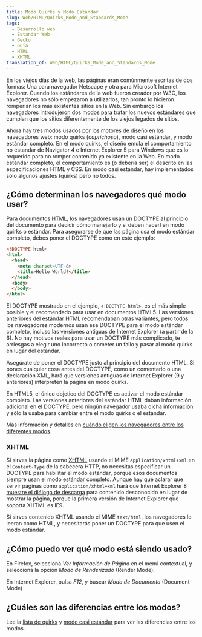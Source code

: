 ```yaml
---
title: Modo Quirks y Modo Estándar
slug: Web/HTML/Quirks_Mode_and_Standards_Mode
tags:
  - Desarrollo web
  - Estándar Web
  - Gecko
  - Guía
  - HTML
  - XHTML
translation_of: Web/HTML/Quirks_Mode_and_Standards_Mode
---
```


En los viejos días de la web, las páginas eran comúnmente escritas de dos formas: Una para navegador Netscape y otra para Microsoft Internet Explorer. Cuando los estándares de la web fueron creador por W3C, los navegadores no sólo empezaron a utilizarlos, tan pronto lo hicieron romperían los más existentes sitios en la Web. Sin embargo los navegadores introdujeron dos modos para tratar los nuevos estándares que cumplan que los sitios diferentemente de los viejos legados de sitios.

Ahora hay tres modos usados por los motores de diseño en los navegadores web: modo quirks (_caprichoso_), modo casi estándar, y modo estándar completo. En el modo quirks, el diseño emula el comportamiento no estandar de Navigator 4 e Internet Explorer 5 para Windows que es lo requerido para no romper contenido ya existente en la Web. En modo estándar completo, el comportamiento es (o debería ser) el descrito en las especificaciones HTML y CSS. En modo casi estándar, hay implementados sólo algunos ajustes (quirks) pero no todos.

## ¿Cómo determinan los navegadores qué modo usar?

Para documentos [HTML](/es/docs/HTML), los navegadores usan un DOCTYPE al principio del documento para decidir cómo manejarlo y si deben hacerl en modo quirks o estándar. Para asegurarse de que las página usa el modo estándar completo, debes poner el DOCTYPE como en este ejemplo:

```html
<!DOCTYPE html>
<html>
  <head>
    <meta charset=UTF-8>
    <title>Hello World!</title>
  </head>
  <body>
  </body>
</html>
```

El DOCTYPE mostrado en el ejemplo, `<!DOCTYPE html>`, es el más simple posible y el recomendado para usar en documentos HTML5. Las versiones anteriores del estándar HTML recomendaban otras variantes, pero todos los navegadores modernos usan ese DOCTYPE para el modo estándar completo, incluso las versiones antiguas de Internet Explorer (a partir de la 6). No hay motivos reales para usar un DOCTYPE más complicado, te arriesgas a elegir uno incorrecto o cometer un fallo y pasar al modo quirks en lugar del estándar.

Asegúrate de poner el DOCTYPE justo al principio del documento HTML. Si pones cualquier cosa antes del DOCTYPE, como un comentario o una declaración XML, hará que versiones antiguas de Internet Explorer (9 y anteriores) interpreten la página en modo quirks.

En HTML5, el único objetico del DOCTYPE es activar el modo estándar completo. Las versiones anteriores del estándar HTML daban información adicional en el DOCTYPE, pero ningún navegador usaba dicha información y sólo la usaba para cambiar entre el modo quirks o el estándar.

Más información y detalles en [cuándo eligen los navegadores entre los diferentes modos](http://hsivonen.iki.fi/doctype/).

### XHTML

Si sirves la página como [XHTML](/es/docs/XHTML) usando el MIME `application/xhtml+xml` en el `Content-Type` de la cabecera HTTP, no necesitas especificar un DOCTYPE para habilitar el modo estándar, porque esos documentos siempre usan el modo estándar completo. Aunque hay que aclarar que servir páginas como `application/xhtml+xml` hará que Internet Explorer 8 [muestre el diálogo de descarga](/es/docs/XHTML#Support) para contenido desconocido en lugar de mostrar la página, porque la primera versión de Internet Explorer que soporta XHTML es IE9.

Si sirves contenido XHTML usando el MIME `text/html`, los navegadores lo leeran como HTML, y necesitarás poner un DOCTYPE para que usen el modo estándar.

## ¿Cómo puedo ver qué modo está siendo usado?

En Firefox, selecciona _Ver Información de Página_ en el menú contextual, y selecciona la opción _Modo de Renderizado_ (Render Mode).

En Internet Explorer, pulsa _F12_, y buscar _Modo de Documento_ (Document Mode)

## ¿Cuáles son las diferencias entre los modos?

Lee la [lista de quirks](/es/docs/Mozilla_Quirks_Mode_Behavior) y [modo casi estándar](/es/docs/Gecko's_"Almost_Standards"_Mode) para ver las diferencias entre los modos.
